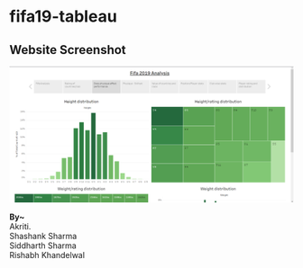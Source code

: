 # fifa19-tableau
## Website Screenshot
![website deployed preview](https://github.com/RishabhSpark/fifa19-tableau/blob/a3d94cf90f1876df52601f3139354003f0d13586/images/website%20screenshot.png)

**By~** </br>
Akriti. <br/>
Shashank Sharma <br/>
Siddharth Sharma <br/>
Rishabh Khandelwal <br/>
